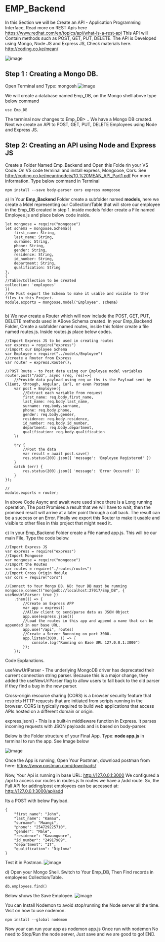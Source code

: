 # EMP_Backend
In this Section we will be Create an API - Application Programming Interface, Read more  on REST Apis here https://www.redhat.com/en/topics/api/what-is-a-rest-api
This API will Contain methods such as POST, GET, PUT, DELETE. 
The API is Developed using Mongo, Node JS and Express JS, Check materials here.  http://coding.co.ke/mean/

![image](https://github.com/modcomlearning/EMP_Backend/assets/66998462/8b54f158-3461-41fa-b8c3-cc4e8e999001)

## Step 1 : Creating a Mongo DB.
Open Terminal and Type: mongosh
![image](https://github.com/modcomlearning/EMP_Backend/assets/66998462/852486c7-d4e2-4891-98a6-dcee9b460145)

We will create a database named Emp_DB, on the Mongo shell above type below command
```
use Emp_DB
```
The terminal now changes to Emp_DB> ..  We have a Mongo DB created.
Next we create an API to POST, GET, PUT, DELETE Employees using Node and Express JS.

## Step 2: Creating an API using Node and Express JS
Create a Folder Named Emp_Backend and Open this Folde rin your VS Code.
On VS code terminal and install express, Mongoose, Cors.
See http://coding.co.ke/mean/nodejs/10.%20MEAN_API_Part1.pdf  For more information.
Type below command in Terminal
```
npm install --save body-parser cors express mongoose
```

a) In Your **Emp_Backend** Folder create a subfolder named **models**, here we create a Mdel representing our Collection/Table that will store our employee in the Emp_DB created in step 1.
inside models folder create a File named Employee.js and place below code inside.
```
let mongoose = require("mongoose")
let schema = mongoose.Schema({
    first_name: String,
    last_name: String,
    surname: String,
    phone: String,
    gender: String,
    residence: String,
    id_number: String,
    department: String,
    qualification: String
},
{
//Table/Collection to be created
collection: 'employees'
})
//We Must export the Schema to make it usable and visible to ther files in this Project.
module.exports = mongoose.model("Employee", schema)
    
```

b) We now create a Router which will now include the POST, GET, PUT, DELETE methods used in ABove Schema created.
In your Emp_Backend Folder, Create a subfolder named routes, inside this folder create a file named routes.js.
Inside routes.js place below codes.

```
//Import Express JS to be used in creating routes
var express = require("express")
//import our Employee Schema
var Employee = require("../models/Employee")
//create a Router from Express
var router = express.Router();

//POST Route - to Post data using our Employee model variables
router.post("/add", async (req, res)=>{
    //Provide data payload using req => ths is the Payload sent by Client, through, Angular, Curl, or even Postman
    var post = Employee({
        //Extract each variable from request
        first_name: req.body.first_name,
        last_name: req.body.last_name,
        surname: req.body.surname,
        phone: req.body.phone,
        gender: req.body.gender,
        residence: req.body.residence,
        id_number: req.body.id_number,
        department: req.body.department,
        qualification: req.body.qualification
    })
   
    try {
        //Post the data 
        var result = await post.save()
        res.status(200).json({ 'message': 'Employee Registered' })
    }
    catch (err) {
        res.status(200).json({ 'message': 'Error Occured!' })
    }
});

//
module.exports = router;
```

In above Code Async and await were used since there is a Long running operation, The post Promises a result that we will have to wait, then the promised result will arrive at a later point through a call back.
The result can be a success or an Error. Finally we export this Router to make it usable and visible to other files in this project that might need it.

c) In your  Emp_Backend Folder create a File named app.js.
This will be our main File, Type the code below.

```
//Import Express JS
var express = require("express")
//Import Mongoose
var mongoose = require("mongoose")
//Import the Routes
var routes = require("./routes/routes")
//Import Cross Origin Module
var cors = require("cors")

//Connect to Your Mongo DB. NB: Your DB must be running
mongoose.connect("mongodb://localhost:27017/Emp_DB", { useNewUrlParser: true })
    .then(() => {
        //Create an Express APP
        var app = express()
        //Allow client to send/parse data as JSON Object
        app.use(express.json())
        //Load the routes in this app and append a name that can be appended in our base URL.
        app.use("/api", routes)
        //Create a Server Runnning on port 3000.
        app.listen(3000, () => {
            console.log("Running on Base URL 127.0.0.1:3000")
        });
    });

```

Code Explanations.

useNewUrlParser - The underlying MongoDB driver has deprecated their current connection string parser. Because this is a major change, they added the useNewUrlParser flag to allow users to fall back to the old parser if they find a bug in the new parser.

Cross-origin resource sharing (CORS) is a browser security feature that restricts HTTP requests that are initiated from scripts running in the browser. CORS is typically required to build web applications that access APIs hosted on a different domain or origin.

express.json() - This is a built-in middleware function in Express. It parses incoming requests with JSON payloads and is based on body-parser. 

Below is the Folder structure of your Final App. Type: **node app.js** in terminal to run the app. See Image below

![image](https://github.com/modcomlearning/EMP_Backend/assets/66998462/5671b16f-9381-4924-9bfb-82e7d4d6ab36)



Once the App is running, Open Your Postman, download postman from here:
https://www.postman.com/downloads/

Now, Your Api is running in base URL: http://127.0.0.1:3000
We configured a /api to access our routes in routes.js
In routes we have a /add route.
So, the Full API for adding/post employees can be accessed at: http://127.0.0.1:3000/api/add

Its a POST with below Payload.
```
{
    "first_name": "John",
    "last_name": "Kamau",
    "surname": "Mwangi",
    "phone": "254729225710",
    "gender": "Male",
    "residence": "Kawangware",
    "id_number": "24917989",
    "department": "IT",
    "qualification": "Diploma"
}
```

Test it in Postman.
![image](https://github.com/modcomlearning/EMP_Backend/assets/66998462/e7132e62-1460-475c-990f-a0c0422d5d00)


d) Open your Mongo Shell.
Switch to Your Emp_DB,  Then Find records in employees Collection/Table.
```
db.employees.find()
```
Below shows the Save Employee.
![image](https://github.com/modcomlearning/EMP_Backend/assets/66998462/1ddcaed5-968c-4a0d-99dc-927c111fed0c)


You can Install Nodemon to avoid stop/running the Node server all the time.
Visit on how to use nodemon.
```
npm install --global nodemon
```

Now your can run your app as  nodemon app.js
Once run with nodemon No need to Stop/Run the node server, Just save and we are good to go!
END.























